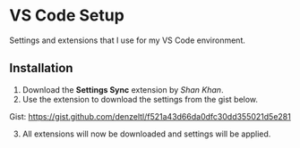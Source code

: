# VS Code Setup

Settings and extensions that I use for my VS Code environment.

## Installation

1. Download the **Settings Sync** extension by _Shan Khan_.
2. Use the extension to download the settings from the gist below.

Gist: https://gist.github.com/denzeltl/f521a43d66da0dfc30dd355021d5e281

3. All extensions will now be downloaded and settings will be applied.
